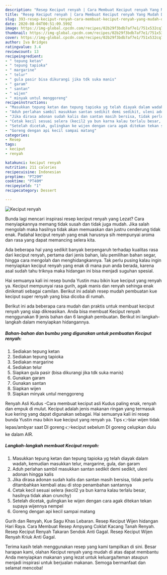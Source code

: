 ```yaml
---
description: "Resep Keciput renyah | Cara Membuat Keciput renyah Yang Mudah Dan Praktis"
title: "Resep Keciput renyah | Cara Membuat Keciput renyah Yang Mudah Dan Praktis"
slug: 393-resep-keciput-renyah-cara-membuat-keciput-renyah-yang-mudah-dan-praktis
date: 2020-08-04T00:51:09.599Z
image: https://img-global.cpcdn.com/recipes/02b29f3bdb7af7e1/751x532cq70/keciput-renyah-foto-resep-utama.jpg
thumbnail: https://img-global.cpcdn.com/recipes/02b29f3bdb7af7e1/751x532cq70/keciput-renyah-foto-resep-utama.jpg
cover: https://img-global.cpcdn.com/recipes/02b29f3bdb7af7e1/751x532cq70/keciput-renyah-foto-resep-utama.jpg
author: Iva Bridges
ratingvalue: 3.4
reviewcount: 13
recipeingredient:
- " tepung ketan"
- " tepung tapioka"
- " margarine"
- " telur"
- " gula pasir bisa dikurangi jika tdk suka manis"
- " garam"
- " santan"
- " wijen"
- " minyak untul menggoreng"
recipeinstructions:
- "Masukkan tepung ketan dan tepung tapioka yg telah diayak dalam wadah, kemudian masukkan telur, margarine, gula, dan garam"
- "Aduh perlahan sambil masukkan santan sedikit demi sedikit, uleni adonan hingga kalis"
- "Jika dirasa adonan sudah kalis dan santan masih bersisa, tidak perlu ditambahkan kembali atau di stop penambahan santannya"
- "Cetak kecil sesuai selera (kecil2 ya bun karna kalau terlalu besar, hasilnya tidak akan crunchy)"
- "Setelah dicetak, gulingkan ke wijen dengan cara agak ditekan tekan supaya wijennya nempel"
- "Goreng dengan api kecil sampai matang"
categories:
- Resep
tags:
- keciput
- renyah

katakunci: keciput renyah 
nutrition: 211 calories
recipecuisine: Indonesian
preptime: "PT29M"
cooktime: "PT40M"
recipeyield: "1"
recipecategory: Dessert

---
```



![Keciput renyah](https://img-global.cpcdn.com/recipes/02b29f3bdb7af7e1/751x532cq70/keciput-renyah-foto-resep-utama.jpg)

Bunda lagi mencari inspirasi resep keciput renyah yang Lezat? Cara menyiapkannya memang tidak susah dan tidak juga mudah. Jika salah mengolah maka hasilnya tidak akan memuaskan dan justru cenderung tidak enak. Padahal keciput renyah yang enak harusnya sih mempunyai aroma dan rasa yang dapat memancing selera kita.

Ada beberapa hal yang sedikit banyak berpengaruh terhadap kualitas rasa dari keciput renyah, pertama dari jenis bahan, lalu pemilihan bahan segar, hingga cara mengolah dan menghidangkannya. Tak perlu pusing kalau ingin menyiapkan keciput renyah yang enak di mana pun anda berada, karena asal sudah tahu triknya maka hidangan ini bisa menjadi suguhan spesial.

Hai semuanya kali ini resep bunda Yustin mau bikin kue keciput yang renyah ya. Keciput mempunyai rasa gurih, agak manis dan renyah sehinga enak dinikmati sebagai camilan. Berikut ini adalah resep mudah pembuatan kue keciput super renyah yang bisa dicoba di rumah.


Berikut ini ada beberapa cara mudah dan praktis untuk membuat keciput renyah yang siap dikreasikan. Anda bisa membuat Keciput renyah menggunakan 9 jenis bahan dan 6 langkah pembuatan. Berikut ini langkah-langkah dalam menyiapkan hidangannya.

<!--inarticleads1-->

##### Bahan-bahan dan bumbu yang digunakan untuk pembuatan Keciput renyah:

1. Sediakan  tepung ketan
1. Sediakan  tepung tapioka
1. Sediakan  margarine
1. Sediakan  telur
1. Siapkan  gula pasir (bisa dikurangi jika tdk suka manis)
1. Gunakan  garam
1. Gunakan  santan
1. Siapkan  wijen
1. Siapkan  minyak untul menggoreng


Renyah Asli Kudus -Cara membuat keciput asli Kudus paling enak, renyah dan empuk di mulut. Keciput adalah jenis makanan ringan yang termasuk kue kering yang dapat digunakan sebagai. Hai semuanya kali ini resep bunda Yustin mau bikin kue keciput yang renyah ya. Tips 👉biar wijen tidak lepas/ambyar saat DI goreng 👉keciput sebelum DI goreng celupkan dulu ke dalam AIR. 

<!--inarticleads2-->

##### Langkah-langkah membuat Keciput renyah:

1. Masukkan tepung ketan dan tepung tapioka yg telah diayak dalam wadah, kemudian masukkan telur, margarine, gula, dan garam
1. Aduh perlahan sambil masukkan santan sedikit demi sedikit, uleni adonan hingga kalis
1. Jika dirasa adonan sudah kalis dan santan masih bersisa, tidak perlu ditambahkan kembali atau di stop penambahan santannya
1. Cetak kecil sesuai selera (kecil2 ya bun karna kalau terlalu besar, hasilnya tidak akan crunchy)
1. Setelah dicetak, gulingkan ke wijen dengan cara agak ditekan tekan supaya wijennya nempel
1. Goreng dengan api kecil sampai matang


Gurih dan Renyah, Kue Sagu Khas Lebaran. Resep Keciput Wijen hidangan Hari Raya. Cara Membuat Resep Ampyang Coklat Kacang Tanah Renyah. Resep Keciput Renyah Takaran Sendok Anti Gagal. Resep Keciput Wijen Renyah Kriuk Anti Gagal. 

Terima kasih telah menggunakan resep yang kami tampilkan di sini. Besar harapan kami, olahan Keciput renyah yang mudah di atas dapat membantu Anda menyiapkan makanan yang lezat untuk keluarga/teman ataupun menjadi inspirasi untuk berjualan makanan. Semoga bermanfaat dan selamat mencoba!
